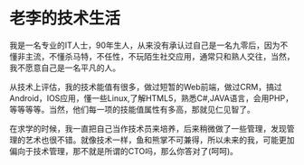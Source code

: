 # 老李的技术生活

我是一名专业的IT人士，90年生人，从来没有承认过自己是一名九零后，因为不懂非主流，不懂杀马特，不任性，不玩陌生社交应用，通常只和熟人交往，当然，我不愿意自己是一名平凡的人。

从技术上评估，我的技术能值有很多，做过短暂的Web前端，做过CRM，搞过Android，IOS应用，懂一些Linux,了解HTML5，熟悉C#,JAVA语言，会用PHP，等等等等。当然，他们每一项的技能值属性有多高，那就见仁见智了。

在求学的时候，我一直把自己当作技术员来培养，后来稍微做了一些管理，发现管理的艺术也很不错。就像技术一样，鱼和熊掌不可兼得，所以未来的我，可能更加偏向于技术管理，那不就是所谓的CTO吗，那么你答对了(呵呵)。




